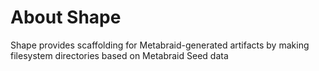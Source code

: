 # About Shape

Shape provides scaffolding for Metabraid-generated artifacts by making filesystem directories based on Metabraid Seed data
